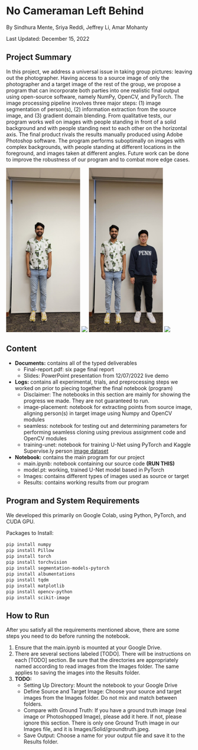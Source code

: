# No Cameraman Left Behind

By Sindhura Mente, Sriya Reddi, Jeffrey Li, Amar Mohanty

Last Updated: December 15, 2022

## Project Summary

In this project, we address a universal issue in taking group pictures: leaving out the photographer. Having access to a source image of only the photographer and a target image of the rest of the group, we propose a program that can incorporate both parties into one realistic final output using open-source software, namely NumPy, OpenCV, and PyTorch. The image processing pipeline involves three major steps: (1) image segmentation of person(s), (2) information extraction from the source image, and (3) gradient domain blending. From qualitative tests, our program works well on images with people standing in front of a solid background and with people standing next to each other on the horizontal axis. The final product rivals the results manually produced using Adobe Photoshop software. The program performs suboptimally on images with complex backgrounds, with people standing at different locations in the foreground, and images taken at different angles. Future work can be done to improve the robustness of our program and to combat more edge cases.

<img src="/Notebook/Images/Solid/source.jpg" width="200">
<img src="/Notebook/Images/Solid/target.jpg" width="200">
<img src="/Notebook/Images/Solid/groundtruth.jpeg" width="200">
<img src="/Notebook/Images/Results/solid.jpg" width="200">


## Content

- **Documents:** contains all of the typed deliverables
    - Final-report.pdf: six page final report
    - Slides: PowerPoint presentation from 12/07/2022 live demo
- **Logs:** contains all experimental, trials, and preprocessing steps we worked on prior to piecing together the final notebook (program)
    - Disclaimer: The notebooks in this section are mainly for showing the progress we made. They are not guaranteed to run.
    - image-placement: notebook for extracting points from source image, aligning person(s) in target image using Numpy and OpenCV modules
    - seamless: notebook for testing out and determining parameters for performing seamless cloning using previous assignment code and OpenCV modules
    - training-unet: notebook for training U-Net using PyTorch and Kaggle Supervise.ly person [image dataset](https://www.kaggle.com/datasets/tapakah68/supervisely-filtered-segmentation-person-dataset) 
- **Notebook:** contains the main program for our project
    - main.ipynb: notebook containing our source code **(RUN THIS)**
    - model.pt: working, trained U-Net model based in PyTorch
    - Images: contains different types of images used as source or target 
    - Results: contains working results from our program

## Program and System Requirements

We developed this primarily on Google Colab, using Python, PyTorch, and CUDA GPU.

Packages to Install:

```
pip install numpy
pip install Pillow
pip install torch
pip install torchvision
pip install segmentation-models-pytorch
pip install albumentations
pip install tqdm
pip install matplotlib
pip install opencv-python
pip install scikit-image
```

## How to Run

After you satisfy all the requirements mentioned above, there are some steps you need to do before running the notebook. 
1.	Ensure that the main.ipynb is mounted at your Google Drive.
2.	There are several sections labeled [TODO]. There will be instructions on each [TODO] section. Be sure that the directories are appropriately named according to read images from the Images folder. The same applies to saving the images into the Results folder.
3.	**TODO:**
    - Setting Up Directory: Mount the notebook to your Google Drive
    - Define Source and Target Image: Choose your source and target images from the Images folder. Do not mix and match between folders.
    - Compare with Ground Truth: If you have a ground truth image (real image or Photoshopped Image), please add it here. If not, please ignore this section. There is only one Ground Truth image in our Images file, and it is Images/Solid/groundtruth.jpeg.
    - Save Output: Choose a name for your output file and save it to the Results folder.
